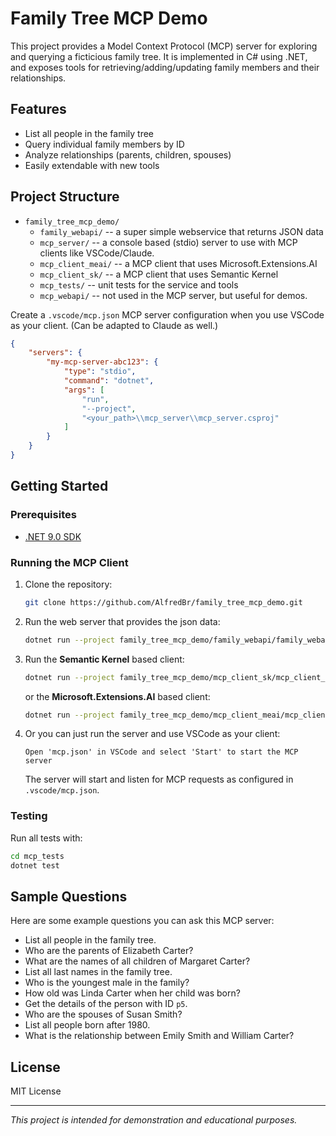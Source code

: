 # Family Tree MCP Demo

This project provides a Model Context Protocol (MCP) server for exploring and querying a ficticious family tree. It is implemented in C# using .NET, and exposes tools for retrieving/adding/updating family members and their relationships.

## Features
- List all people in the family tree
- Query individual family members by ID
- Analyze relationships (parents, children, spouses)
- Easily extendable with new tools

## Project Structure
- `family_tree_mcp_demo/`
   - `family_webapi/` -- a super simple webservice that returns JSON data
   - `mcp_server/` -- a console based (stdio) server to use with MCP clients like VSCode/Claude.
   - `mcp_client_meai/` -- a MCP client that uses Microsoft.Extensions.AI
   - `mcp_client_sk/` -- a MCP client that uses Semantic Kernel
   - `mcp_tests/` -- unit tests for the service and tools
   - `mcp_webapi/` -- not used in the MCP server, but useful for demos.

Create a `.vscode/mcp.json` MCP server configuration when you use VSCode as your client.  (Can be adapted to Claude as well.)

```json
{
    "servers": {
        "my-mcp-server-abc123": {
            "type": "stdio",
            "command": "dotnet",
            "args": [
                "run",
                "--project",
                "<your_path>\\mcp_server\\mcp_server.csproj"
            ]
        }
    }
}
```


## Getting Started

### Prerequisites
- [.NET 9.0 SDK](https://dotnet.microsoft.com/en-us/download/dotnet/9.0)

### Running the MCP Client

1. Clone the repository:
   ```sh
   git clone https://github.com/AlfredBr/family_tree_mcp_demo.git
   ```
2. Run the web server that provides the json data:
   ```sh
   dotnet run --project family_tree_mcp_demo/family_webapi/family_webapi.csproj
   ```

3. Run the __Semantic Kernel__ based client:
   ```sh
   dotnet run --project family_tree_mcp_demo/mcp_client_sk/mcp_client_sk.csproj
   ```

   or the __Microsoft.Extensions.AI__ based client:
   ```sh
   dotnet run --project family_tree_mcp_demo/mcp_client_meai/mcp_client_meai.csproj
   ```

4. Or you can just run the server and use VSCode as your client:
   ```
   Open 'mcp.json' in VSCode and select 'Start' to start the MCP server
   ```
   The server will start and listen for MCP requests as configured in `.vscode/mcp.json`.

### Testing

Run all tests with:
```sh
cd mcp_tests
dotnet test
```

## Sample Questions

Here are some example questions you can ask this MCP server:

- List all people in the family tree.
- Who are the parents of Elizabeth Carter?
- What are the names of all children of Margaret Carter?
- List all last names in the family tree.
- Who is the youngest male in the family?
- How old was Linda Carter when her child was born?
- Get the details of the person with ID `p5`.
- Who are the spouses of Susan Smith?
- List all people born after 1980.
- What is the relationship between Emily Smith and William Carter?

## License
MIT License

---

*This project is intended for demonstration and educational purposes.*
